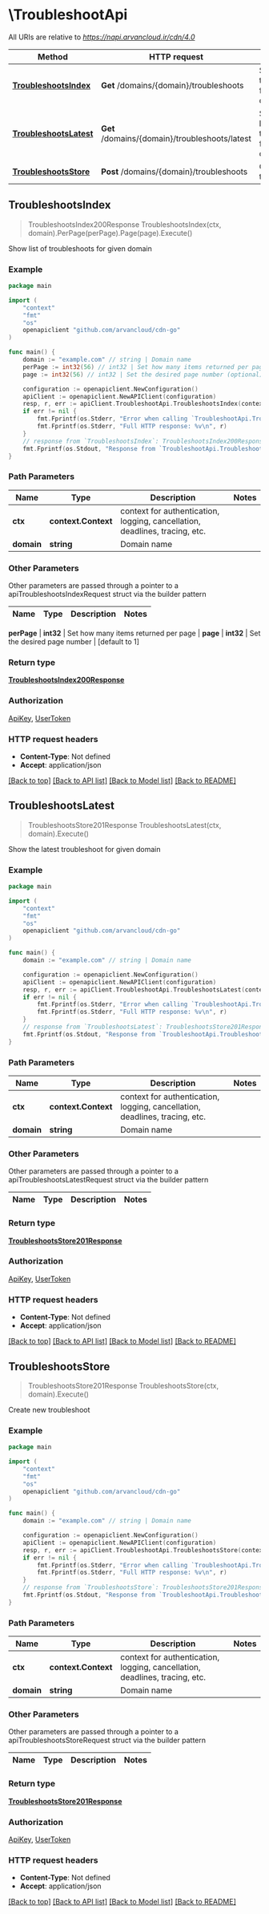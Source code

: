 # \TroubleshootApi

All URIs are relative to *https://napi.arvancloud.ir/cdn/4.0*

Method | HTTP request | Description
------------- | ------------- | -------------
[**TroubleshootsIndex**](TroubleshootApi.md#TroubleshootsIndex) | **Get** /domains/{domain}/troubleshoots | Show list of troubleshoots for given domain
[**TroubleshootsLatest**](TroubleshootApi.md#TroubleshootsLatest) | **Get** /domains/{domain}/troubleshoots/latest | Show the latest troubleshoot for given domain
[**TroubleshootsStore**](TroubleshootApi.md#TroubleshootsStore) | **Post** /domains/{domain}/troubleshoots | Create new troubleshoot



## TroubleshootsIndex

> TroubleshootsIndex200Response TroubleshootsIndex(ctx, domain).PerPage(perPage).Page(page).Execute()

Show list of troubleshoots for given domain

### Example

```go
package main

import (
    "context"
    "fmt"
    "os"
    openapiclient "github.com/arvancloud/cdn-go"
)

func main() {
    domain := "example.com" // string | Domain name
    perPage := int32(56) // int32 | Set how many items returned per page (optional)
    page := int32(56) // int32 | Set the desired page number (optional) (default to 1)

    configuration := openapiclient.NewConfiguration()
    apiClient := openapiclient.NewAPIClient(configuration)
    resp, r, err := apiClient.TroubleshootApi.TroubleshootsIndex(context.Background(), domain).PerPage(perPage).Page(page).Execute()
    if err != nil {
        fmt.Fprintf(os.Stderr, "Error when calling `TroubleshootApi.TroubleshootsIndex``: %v\n", err)
        fmt.Fprintf(os.Stderr, "Full HTTP response: %v\n", r)
    }
    // response from `TroubleshootsIndex`: TroubleshootsIndex200Response
    fmt.Fprintf(os.Stdout, "Response from `TroubleshootApi.TroubleshootsIndex`: %v\n", resp)
}
```

### Path Parameters


Name | Type | Description  | Notes
------------- | ------------- | ------------- | -------------
**ctx** | **context.Context** | context for authentication, logging, cancellation, deadlines, tracing, etc.
**domain** | **string** | Domain name | 

### Other Parameters

Other parameters are passed through a pointer to a apiTroubleshootsIndexRequest struct via the builder pattern


Name | Type | Description  | Notes
------------- | ------------- | ------------- | -------------

 **perPage** | **int32** | Set how many items returned per page | 
 **page** | **int32** | Set the desired page number | [default to 1]

### Return type

[**TroubleshootsIndex200Response**](TroubleshootsIndex200Response.md)

### Authorization

[ApiKey](HOW-TO.md#ApiKey), [UserToken](HOW-TO.md#UserToken)

### HTTP request headers

- **Content-Type**: Not defined
- **Accept**: application/json

[[Back to top]](#) [[Back to API list]](HOW-TO.md#documentation-for-api-endpoints)
[[Back to Model list]](HOW-TO.md#documentation-for-models)
[[Back to README]](HOW-TO.md)


## TroubleshootsLatest

> TroubleshootsStore201Response TroubleshootsLatest(ctx, domain).Execute()

Show the latest troubleshoot for given domain

### Example

```go
package main

import (
    "context"
    "fmt"
    "os"
    openapiclient "github.com/arvancloud/cdn-go"
)

func main() {
    domain := "example.com" // string | Domain name

    configuration := openapiclient.NewConfiguration()
    apiClient := openapiclient.NewAPIClient(configuration)
    resp, r, err := apiClient.TroubleshootApi.TroubleshootsLatest(context.Background(), domain).Execute()
    if err != nil {
        fmt.Fprintf(os.Stderr, "Error when calling `TroubleshootApi.TroubleshootsLatest``: %v\n", err)
        fmt.Fprintf(os.Stderr, "Full HTTP response: %v\n", r)
    }
    // response from `TroubleshootsLatest`: TroubleshootsStore201Response
    fmt.Fprintf(os.Stdout, "Response from `TroubleshootApi.TroubleshootsLatest`: %v\n", resp)
}
```

### Path Parameters


Name | Type | Description  | Notes
------------- | ------------- | ------------- | -------------
**ctx** | **context.Context** | context for authentication, logging, cancellation, deadlines, tracing, etc.
**domain** | **string** | Domain name | 

### Other Parameters

Other parameters are passed through a pointer to a apiTroubleshootsLatestRequest struct via the builder pattern


Name | Type | Description  | Notes
------------- | ------------- | ------------- | -------------


### Return type

[**TroubleshootsStore201Response**](TroubleshootsStore201Response.md)

### Authorization

[ApiKey](HOW-TO.md#ApiKey), [UserToken](HOW-TO.md#UserToken)

### HTTP request headers

- **Content-Type**: Not defined
- **Accept**: application/json

[[Back to top]](#) [[Back to API list]](HOW-TO.md#documentation-for-api-endpoints)
[[Back to Model list]](HOW-TO.md#documentation-for-models)
[[Back to README]](HOW-TO.md)


## TroubleshootsStore

> TroubleshootsStore201Response TroubleshootsStore(ctx, domain).Execute()

Create new troubleshoot

### Example

```go
package main

import (
    "context"
    "fmt"
    "os"
    openapiclient "github.com/arvancloud/cdn-go"
)

func main() {
    domain := "example.com" // string | Domain name

    configuration := openapiclient.NewConfiguration()
    apiClient := openapiclient.NewAPIClient(configuration)
    resp, r, err := apiClient.TroubleshootApi.TroubleshootsStore(context.Background(), domain).Execute()
    if err != nil {
        fmt.Fprintf(os.Stderr, "Error when calling `TroubleshootApi.TroubleshootsStore``: %v\n", err)
        fmt.Fprintf(os.Stderr, "Full HTTP response: %v\n", r)
    }
    // response from `TroubleshootsStore`: TroubleshootsStore201Response
    fmt.Fprintf(os.Stdout, "Response from `TroubleshootApi.TroubleshootsStore`: %v\n", resp)
}
```

### Path Parameters


Name | Type | Description  | Notes
------------- | ------------- | ------------- | -------------
**ctx** | **context.Context** | context for authentication, logging, cancellation, deadlines, tracing, etc.
**domain** | **string** | Domain name | 

### Other Parameters

Other parameters are passed through a pointer to a apiTroubleshootsStoreRequest struct via the builder pattern


Name | Type | Description  | Notes
------------- | ------------- | ------------- | -------------


### Return type

[**TroubleshootsStore201Response**](TroubleshootsStore201Response.md)

### Authorization

[ApiKey](HOW-TO.md#ApiKey), [UserToken](HOW-TO.md#UserToken)

### HTTP request headers

- **Content-Type**: Not defined
- **Accept**: application/json

[[Back to top]](#) [[Back to API list]](HOW-TO.md#documentation-for-api-endpoints)
[[Back to Model list]](HOW-TO.md#documentation-for-models)
[[Back to README]](HOW-TO.md)

